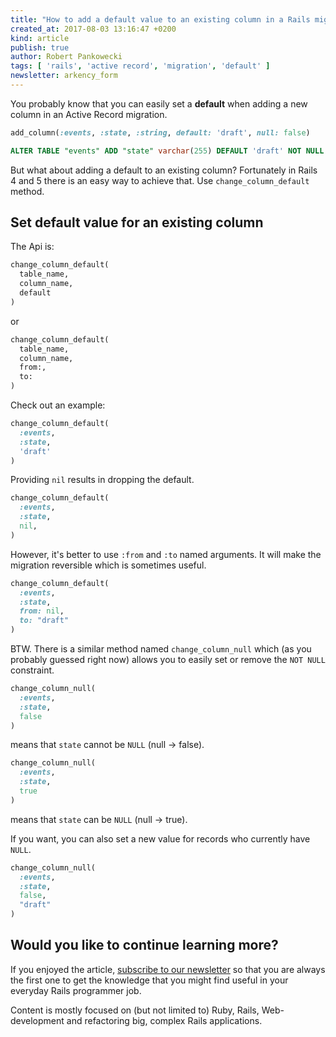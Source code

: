 ```yaml
---
title: "How to add a default value to an existing column in a Rails migration"
created_at: 2017-08-03 13:16:47 +0200
kind: article
publish: true
author: Robert Pankowecki
tags: [ 'rails', 'active record', 'migration', 'default' ]
newsletter: arkency_form
---
```


You probably know that you can easily set a **default** when adding a new column in an Active Record migration.

```ruby
add_column(:events, :state, :string, default: 'draft', null: false)
```

```sql
ALTER TABLE "events" ADD "state" varchar(255) DEFAULT 'draft' NOT NULL
```

<!-- more -->

But what about adding a default to an existing column? Fortunately in Rails 4 and 5 there is an easy way to achieve that. Use `change_column_default` method.

## Set default value for an existing column

The Api is:

```ruby
change_column_default(
  table_name,
  column_name,
  default
)
```

or

```ruby
change_column_default(
  table_name,
  column_name,
  from:,
  to:
)
```

Check out an example:

```ruby
change_column_default(
  :events,
  :state,
  'draft'
)
```

Providing `nil` results in dropping the default.

```ruby
change_column_default(
  :events,
  :state,
  nil,
)
```

However, it's better to use `:from` and `:to` named arguments. It will make the migration reversible which is sometimes useful.

```ruby
change_column_default(
  :events,
  :state,
  from: nil,
  to: "draft"
)
```

BTW. There is a similar method named `change_column_null` which (as you probably guessed right now) allows you to easily set or remove the `NOT NULL` constraint.

```ruby
change_column_null(
  :events,
  :state,
  false
)
```

means that `state` cannot be `NULL` (null -> false).

```ruby
change_column_null(
  :events,
  :state,
  true
)
```

means that `state` can be `NULL` (null -> true).

If you want, you can also set a new value for records who currently have `NULL`.

```ruby
change_column_null(
  :events,
  :state,
  false,
  "draft"
)
```

## Would you like to continue learning more?

If you enjoyed the article, [subscribe to our newsletter](http://arkency.com/newsletter) so that you are always the first one to get the knowledge that you might find useful in your
everyday Rails programmer job.

Content is mostly focused on (but not limited to) Ruby, Rails, Web-development and refactoring big, complex Rails applications.
